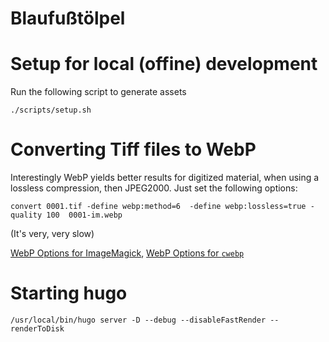 Blaufußtölpel
=============

# Setup for local (offine) development

Run the following script to generate assets

```
./scripts/setup.sh
```

# Converting Tiff files to WebP

Interestingly WebP yields better results for digitized material, when using a lossless compression, then JPEG2000.
Just set the following options:

```
convert 0001.tif -define webp:method=6  -define webp:lossless=true -quality 100  0001-im.webp
```
(It's very, very slow)


[WebP Options for ImageMagick](https://imagemagick.org/script/webp.php), [WebP Options for `cwebp`](https://developers.google.com/speed/webp/docs/cwebp)

# Starting hugo

```
/usr/local/bin/hugo server -D --debug --disableFastRender --renderToDisk
```
